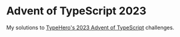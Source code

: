 # Advent of TypeScript 2023

My solutions to [TypeHero's 2023 Advent of TypeScript](https://typehero.dev/aot-2023) challenges.
